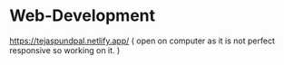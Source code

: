 # Web-Development
https://tejaspundpal.netlify.app/ ( open on computer as it is not perfect responsive so working on it. )
